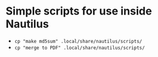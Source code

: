 # Simple scripts for use inside Nautilus

- `cp "make md5sum" .local/share/nautilus/scripts/`
- `cp "merge to PDF" .local/share/nautilus/scripts/`